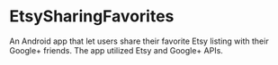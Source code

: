 # EtsySharingFavorites

An Android app that let users share their favorite Etsy listing with their 
Google+ friends.
The app utilized Etsy and Google+ APIs.
